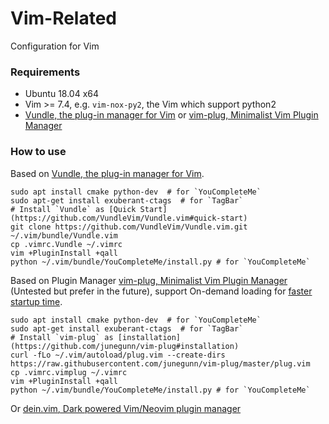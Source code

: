 # Vim-Related
Configuration for Vim

### Requirements
- Ubuntu 18.04 x64
- Vim >= 7.4, e.g. `vim-nox-py2`, the Vim which support python2
- [Vundle, the plug-in manager for Vim](https://github.com/VundleVim/Vundle.vim) or [vim-plug, Minimalist Vim Plugin Manager](https://github.com/junegunn/vim-plug#installation)
### How to use
Based on [Vundle, the plug-in manager for Vim](https://github.com/VundleVim/Vundle.vim#quick-start).

```
sudo apt install cmake python-dev  # for `YouCompleteMe`
sudo apt-get install exuberant-ctags  # for `TagBar`
# Install `Vundle` as [Quick Start](https://github.com/VundleVim/Vundle.vim#quick-start)
git clone https://github.com/VundleVim/Vundle.vim.git ~/.vim/bundle/Vundle.vim
cp .vimrc.Vundle ~/.vimrc
vim +PluginInstall +qall
python ~/.vim/bundle/YouCompleteMe/install.py # for `YouCompleteMe`
```
Based on Plugin Manager [vim-plug, Minimalist Vim Plugin Manager](https://github.com/junegunn/vim-plug#installation) (Untested but prefer in the future), support On-demand loading for [faster startup time](https://github.com/junegunn/vim-startuptime-benchmark#result).
```
sudo apt install cmake python-dev  # for `YouCompleteMe`
sudo apt-get install exuberant-ctags  # for `TagBar`
# Install `vim-plug` as [installation](https://github.com/junegunn/vim-plug#installation)
curl -fLo ~/.vim/autoload/plug.vim --create-dirs https://raw.githubusercontent.com/junegunn/vim-plug/master/plug.vim
cp .vimrc.vimplug ~/.vimrc
vim +PluginInstall +qall
python ~/.vim/bundle/YouCompleteMe/install.py # for `YouCompleteMe`
```
Or [dein.vim, Dark powered Vim/Neovim plugin manager](https://github.com/Shougo/dein.vim)

